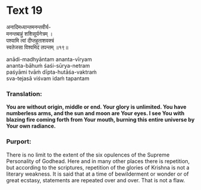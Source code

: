 # Text 19

अनादिमध्यान्तमनन्तवीर्य-  
मनन्तबाहुं शशिसूर्यनेत्रम् ।  
पश्यामि त्वां दीप्तहुताशवक्त्रं  
स्वतेजसा विश्वमिदं तपन्तम् ॥१९॥

anādi-madhyāntam ananta-vīryam  
ananta-bāhuḿ śaśi-sūrya-netram  
paśyāmi tvāḿ dīpta-hutāśa-vaktraḿ  
sva-tejasā viśvam idaḿ tapantam



### Translation:

**You are without origin, middle or end. Your glory is unlimited. You have numberless arms, and the sun and moon are Your eyes. I see You with blazing fire coming forth from Your mouth, burning this entire universe by Your own radiance.**

### Purport:

There is no limit to the extent of the six opulences of the Supreme Personality of Godhead. Here and in many other places there is repetition, but according to the scriptures, repetition of the glories of Krishna is not a literary weakness. It is said that at a time of bewilderment or wonder or of great ecstasy, statements are repeated over and over. That is not a flaw.